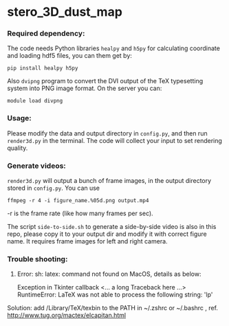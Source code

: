 # stero_3D_dust_map

### Required dependency:
The code needs Python libraries `healpy` and `h5py` for calculating coordinate and loading hdf5 files, you can them get by:
  
    pip install healpy h5py

Also `dvipng` program to convert the DVI output of the TeX typesetting system into PNG image format. On the server you can:
    
    module load divpng
    
### Usage: 
Please modify the data and output directory in `config.py`, and then run `render3d.py` in the terminal. The code will collect your input to set rendering quality.

### Generate videos:
`render3d.py` will output a bunch of frame images, in the output directory stored in `config.py`. You can use 

    ffmpeg -r 4 -i figure_name.%05d.png output.mp4

-r is the frame rate (like how many frames per sec).

The script `side-to-side.sh` to generate a side-by-side video is also in this repo, please copy it to your output dir and modify it with correct figure name. It requires frame images for left and right camera.

### Trouble shooting:
1. Error: sh: latex: command not found on MacOS, details as below:

    Exception in Tkinter callback
    <... a long Traceback here ...>
    RuntimeError: LaTeX was not able to process the following string: 'lp'
    
Solution: add /Library/TeX/texbin to the PATH in ~/.zshrc or ~/.bashrc , ref. http://www.tug.org/mactex/elcapitan.html
